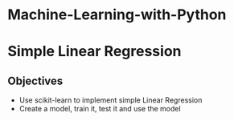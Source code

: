 # Machine-Learning-with-Python
# Simple Linear Regression
## Objectives
* Use scikit-learn to implement simple Linear Regression
* Create a model, train it, test it and use the model
